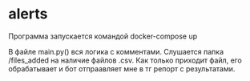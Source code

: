 # alerts

Программа запускается командой docker-compose up



В файле main.py() вся логика с комментами. Слушается папка /files_added на наличие файлов .csv. Как только приходит файл, его обрабатывает и бот отпраавляет мне в тг репорт с результатами. 

